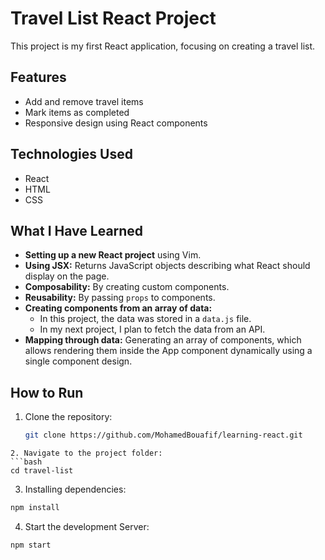 # Travel List React Project

This project is my first React application, focusing on creating a travel list.

## Features
- Add and remove travel items
- Mark items as completed
- Responsive design using React components

## Technologies Used
- React
- HTML
- CSS


## What I Have Learned
- **Setting up a new React project** using Vim.
- **Using JSX:** Returns JavaScript objects describing what React should display on the page.
- **Composability:** By creating custom components.
- **Reusability:** By passing `props` to components.
- **Creating components from an array of data:**
  - In this project, the data was stored in a `data.js` file.
  - In my next project, I plan to fetch the data from an API.
- **Mapping through data:** Generating an array of components, which allows rendering them inside the App component dynamically using a single component design.

## How to Run
1. Clone the repository:
   ```bash
   git clone https://github.com/MohamedBouafif/learning-react.git
  ```
2. Navigate to the project folder:
  ```bash
  cd travel-list
  ```
3. Installing dependencies:
  ```bash
  npm install
  ```
4. Start the development Server:
  ```bash
  npm start
  ```


